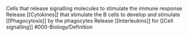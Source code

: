 Cells that release signalling molecules to stimulate the immune response
Release [[Cytokines]] that stimulate the B cells to develop and stimulate [[Phagocytosis]] by the phagocytes
Release [[Interleukins]] for [[Cell signalling]]
#000-Biology/Definition 